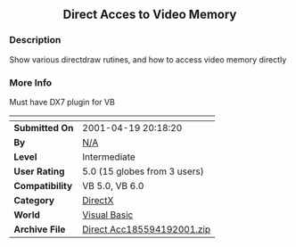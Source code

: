 ﻿<div align="center">

## Direct Acces to Video Memory


</div>

### Description

Show various directdraw rutines, and how to access video memory directly
 
### More Info
 
Must have DX7 plugin for VB


<span>             |<span>
---                |---
**Submitted On**   |2001-04-19 20:18:20
**By**             |[N/A](https://github.com/Planet-Source-Code/PSCIndex/blob/master/ByAuthor/empty.md)
**Level**          |Intermediate
**User Rating**    |5.0 (15 globes from 3 users)
**Compatibility**  |VB 5\.0, VB 6\.0
**Category**       |[DirectX](https://github.com/Planet-Source-Code/PSCIndex/blob/master/ByCategory/directx__1-44.md)
**World**          |[Visual Basic](https://github.com/Planet-Source-Code/PSCIndex/blob/master/ByWorld/visual-basic.md)
**Archive File**   |[Direct Acc185594192001\.zip](https://github.com/Planet-Source-Code/direct-acces-to-video-memory__1-22524/archive/master.zip)








